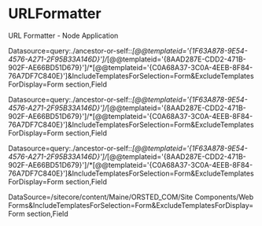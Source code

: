 # URLFormatter
URL Formatter - Node Application

Datasource=query:./ancestor-or-self::*[@@templateid='{1F63A878-9E54-4576-A271-2F95B33A146D}']/*[@@templateid='{8AAD287E-CDD2-471B-902F-AE66BD51D679}']/*[@@templateid='{C0A68A37-3C0A-4EEB-8F84-76A7DF7C840E}']&IncludeTemplatesForSelection=Form&ExcludeTemplatesForDisplay=Form section,Field


Datasource=query:./ancestor-or-self::*[@@templateid='{1F63A878-9E54-4576-A271-2F95B33A146D}']/*[@@templateid='{8AAD287E-CDD2-471B-902F-AE66BD51D679}']/*[@@templateid='{C0A68A37-3C0A-4EEB-8F84-76A7DF7C840E}']&IncludeTemplatesForSelection=Form&ExcludeTemplatesForDisplay=Form section,Field

Datasource=query:./ancestor-or-self::*[@@templateid='{1F63A878-9E54-4576-A271-2F95B33A146D}']/*[@@templateid='{8AAD287E-CDD2-471B-902F-AE66BD51D679}']/*[@@templateid='{C0A68A37-3C0A-4EEB-8F84-76A7DF7C840E}']&IncludeTemplatesForSelection=Form&ExcludeTemplatesForDisplay=Form section,Field

DataSource=/sitecore/content/Maine/ORSTED_COM/Site Components/Web Forms&IncludeTemplatesForSelection=Form&ExcludeTemplatesForDisplay=Form section,Field